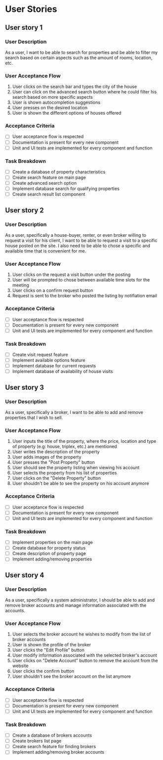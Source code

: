 # User Stories

<!-- Search for properties: -->

## User story 1

### User Description

As a user, I want to be able to search for properties and be able to filter my search based on certain aspects such as the amount of rooms, location, etc.

### User Acceptance Flow

1. User clicks on the search bar and types the city of the house
2. User can click on the advanced search button where he could filter his search based on more specific aspects
3. User is shown autocompletion suggestions
4. User presses on the desired location
5. User is shown the different options of houses offered

### Acceptance Criteria

- [ ] User acceptance flow is respected
- [ ] Documentation is present for every new component
- [ ] Unit and UI tests are implemented for every component and function

### Task Breakdown

- [ ] Create a database of property characteristics
- [ ] Create search feature on main page
- [ ] Create advanced search option
- [ ] Implement database search for qualifying properties
- [ ] Create search result list component

<!-- Requests visits for properties: -->

## User story 2

### User Description

As a user, specifically a house-buyer, renter, or even broker willing to request a visit for his client, I want to be able to request a visit to a specific house posted on the site. I also need to be able to chose a specific and available time that is convenient for me.

### User Acceptance Flow

1. User clicks on the request a visit button under the posting
2. User will be prompted to chose between available time slots for the meeting
3. User clicks on a confirm request button
4. Request is sent to the broker who posted the listing by notifiation email

### Acceptance Criteria

- [ ] User acceptance flow is respected
- [ ] Documentation is present for every new component
- [ ] Unit and UI tests are implemented for every component and function

### Task Breakdown

- [ ] Create visit request feature
- [ ] Implement available options feature
- [ ] Implement database for current requests
- [ ] Implement database of availability of house visits

<!-- CRUD operations on properties: -->

## User story 3

### User Description

As a user, specifically a broker, I want to be able to add and remove properties that I wish to sell.

### User Acceptance Flow

1. User inputs the title of the property, where the price, location and type of property (e.g: house, triplex, etc.) are mentioned
2. User writes the description of the property
3. User adds images of the property
4. User presses the "Post Property" button
5. User should see the property listing when viewing his account
6. User selects the property from his list of properties
7. User clicks on the "Delete Property" button
8. User shouldn't be able to see the property on his account anymore

### Acceptance Criteria

- [ ] User acceptance flow is respected
- [ ] Documentation is present for every new component
- [ ] Unit and UI tests are implemented for every component and function

### Task Breakdown

- [ ] Implement properties on the main page
- [ ] Create database for property status
- [ ] Create description of property page
- [ ] Implement adding/removing properties

<!-- CRUD operations on brokers -->

## User story 4

### User Description

As a user, specifically a system administrator, I should be able to add and remove broker accounts and manage information associated with the accounts.

### User Acceptance Flow

1. User selects the broker account he wishes to modify from the list of broker accounts
2. User is shown the profile of the broker
3. User clicks the "Edit Profile" button
4. User modify information associated with the selected broker's account
5. User clicks on "Delete Account" button to remove the account from the website
6. User clicks the confirm button
7. User shouldn't see the broker account on the list anymore

### Acceptance Criteria

- [ ] User acceptance flow is respected
- [ ] Documentation is present for every new component
- [ ] Unit and UI tests are implemented for every component and function

### Task Breakdown

- [ ] Create a database of brokers accounts
- [ ] Create brokers list page
- [ ] Create search feature for finding brokers
- [ ] Implement adding/removing broker accounts
